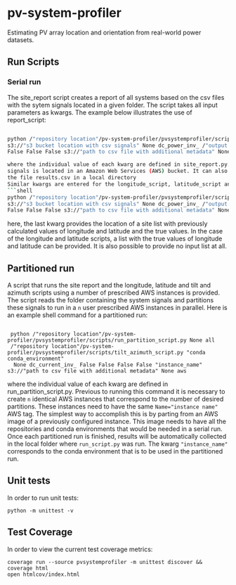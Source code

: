 # pv-system-profiler
Estimating PV array location and orientation from real-world power datasets.
## Run Scripts
### Serial run
The site_report script creates a report of all systems based on the csv files with the sytem signals located in a given folder.
The script takes all input parameters as kwargs. The example below illustrates the use of report_script:
```sh

python /"repository location"/pv-system-profiler/pvsystemprofiler/scripts/site_report.py None all  
s3://"s3 bucket location with csv signals" None dc_power_inv_ /"output folder location"/results.csv False 
False False False s3://"path to csv file with additional metadata" None aws

where the individual value of each kwarg are defined in site_report.py. In this example, the folder with the csv input
signals is located in an Amazon Web Services (AWS) bucket. It can also be located in a local folder. Results are written to
the file results.csv in a local directory
Similar kwargs are entered for the longitude_script, latitude_script and the tilt_azimuth script. Here is an example:
```shell
python /"repository location"/pv-system-profiler/pvsystemprofiler/scripts/longitude_script.py None all  
s3://"s3 bucket location with csv signals" None dc_power_inv_ /"output folder location"/results.csv False 
False False False s3://"path to csv file with additional metadata" None aws

```
here, the last kwarg provides the location of a site list with previously calculated values of longitude and latitude
and the true values. In the case of the longitude and latitude scripts, a list with the true values of longitude and
latitude can be provided. It is also possible to provide no input list at all.
 ## Partitioned run
A script that runs the site report and the longitude, latitude and tilt and azimuth scripts using a number of prescribed AWS
instances is provided. The script reads the folder containing the system signals and partitions these signals to run in
a `n` user prescribed AWS instances in parallel. Here is an example shell command for a partitioned run:
```shell

 python /"repository location"/pv-system-profiler/pvsystemprofiler/scripts/run_partition_script.py None all 
 /"repository location"/pv-system-profiler/pvsystemprofiler/scripts/tilt_azimuth_script.py "conda conda_environment"
  None dc_current_inv_ False False False False "instance_name" s3://"path to csv file with additional metadata" None aws
  ```
where the individual value of each kwarg are defined in run_partition_script.py. Previous to running this command it is
necessary to create `n` identical AWS instances that correspond to the number of desired partitions. These instances
need to have the same `Name="instance name"` AWS tag. The simplest way to accomplish this is by parting from an AWS 
image of a  previously configured instance. This image needs to have all the  repositories and conda environments that 
would be  needed in a serial run. Once each partitioned run is finished, results will be automatically collected in the 
local folder where `run_script.py` was run. The kwarg `"instance_name"` corresponds to the conda environment that is to
be used in the  partitioned run.
## Unit tests

In order to run unit tests:
```
python -m unittest -v
```

## Test Coverage

In order to view the current test coverage metrics:
```
coverage run --source pvsystemprofiler -m unittest discover && coverage html
open htmlcov/index.html
```
